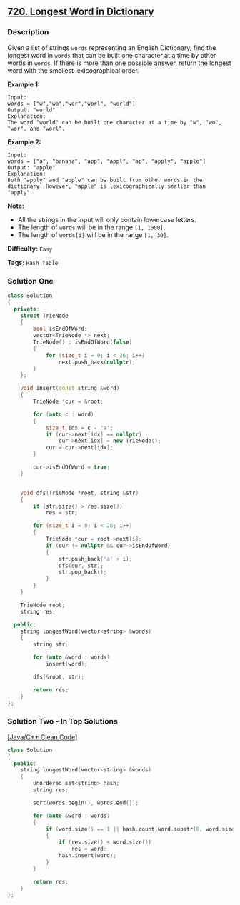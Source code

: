 ## [720. Longest Word in Dictionary](https://leetcode.com/problems/longest-word-in-dictionary/description/)

### Description

Given a list of strings `words` representing an English Dictionary, find the longest word in `words` that can be built one character at a time by other words in `words`. If there is more than one possible answer, return the longest word with the smallest lexicographical order.

**Example 1:**

```
Input:
words = ["w","wo","wor","worl", "world"]
Output: "world"
Explanation:
The word "world" can be built one character at a time by "w", "wo", "wor", and "worl".
```

**Example 2:**

```
Input:
words = ["a", "banana", "app", "appl", "ap", "apply", "apple"]
Output: "apple"
Explanation:
Both "apply" and "apple" can be built from other words in the dictionary. However, "apple" is lexicographically smaller than "apply".
```

**Note:**

- All the strings in the input will only contain lowercase letters.
- The length of `words` will be in the range `[1, 1000]`.
- The length of `words[i]` will be in the range `[1, 30]`.

**Difficulty:** `Easy`

**Tags:** `Hash Table`

### Solution One

```c++
class Solution
{
  private:
    struct TrieNode
    {
        bool isEndOfWord;
        vector<TrieNode *> next;
        TrieNode() : isEndOfWord(false)
        {
            for (size_t i = 0; i < 26; i++)
                next.push_back(nullptr);
        }
    };

    void insert(const string &word)
    {
        TrieNode *cur = &root;

        for (auto c : word)
        {
            size_t idx = c - 'a';
            if (cur->next[idx] == nullptr)
                cur->next[idx] = new TrieNode();
            cur = cur->next[idx];
        }

        cur->isEndOfWord = true;
    }


    void dfs(TrieNode *root, string &str)
    {
        if (str.size() > res.size())
            res = str;

        for (size_t i = 0; i < 26; i++)
        {
            TrieNode *cur = root->next[i];
            if (cur != nullptr && cur->isEndOfWord)
            {
                str.push_back('a' + i);
                dfs(cur, str);
                str.pop_back();
            }
        }
    }

    TrieNode root;
    string res;

  public:
    string longestWord(vector<string> &words)
    {
        string str;

        for (auto &word : words)
            insert(word);

        dfs(&root, str);

        return res;
    }
};
```

### Solution Two - In Top Solutions

[[Java/C++ Clean Code]](https://discuss.leetcode.com/topic/109643/java-c-clean-code)

```c++
class Solution
{
  public:
    string longestWord(vector<string> &words)
    {
        unordered_set<string> hash;
        string res;

        sort(words.begin(), words.end());

        for (auto &word : words)
        {
            if (word.size() == 1 || hash.count(word.substr(0, word.size() - 1)))
            {
                if (res.size() < word.size())
                    res = word;
                hash.insert(word);
            }
        }

        return res;
    }
};
```
